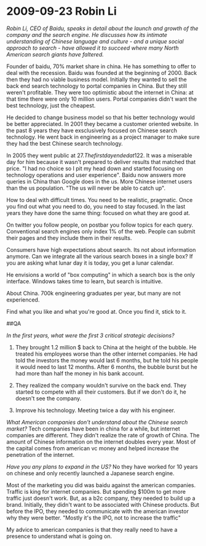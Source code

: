 # 2009-09-23 Robin Li

*Robin Li, CEO of Baidu, speaks in detail about the launch and growth of the company and the search engine. He discusses how its intimate understanding of Chinese language and culture - and a unique social approach to search - have allowed it to succeed where many North American search giants have faltered.*

Founder of baidu, 70% market share in china. He has something to offer to deal with the recession. Baidu was founded at the beginning of 2000. Back then they had no viable business model. Initially they wanted to sell the back end search technology to portal companies in China. But they still weren't profitable. They were too optimistic about the internet in China: at that time there were only 10 million users. Portal companies didn't want the best technology, just the cheapest.

He decided to change business model so that his better technology would be better appreciated. In 2001 they became a customer oriented website. In the past 8 years they have exsclusively focused on Chinese search technology. He went back in engineering as a project manager to make sure they had the best Chinese search technology.

In 2005 they went public at 27$. The first day ended at 122$. It was a miserable day for him because it wasn't prepared to deliver results that matched that price. "I had no choice so I pit my head down and started focusing on technology operations and user experience". Baidu now answers more queries in China than Google does in the us. More Chinese internet users than the us population. "The us will never be able to catch up".

How to deal with difficult times. You need to be realistic, pragmatic. Once you find out what you need to do, you need to stay focused. In the last years they have done the same thing: focused on what they are good at.

On twitter you follow people, on postbar you follow topics for each query. Conventional search engines only index 1% of the web. People can submit their pages and they include them in their results.

Consumers have high expectations about search. Its not about information anymore. Can we integrate all the various search boxes in a single box? If you are asking what lunar day it is today, you get a lunar calendar.

He envisions a world of "box computing" in which a search box is the only interface. Windows takes time to learn, but search is intuitive.

About China. 700k engineering graduates per year, but many are not experienced.

Find what you like and what you're good at. Once you find it, stick to it.

##QA

*In the first years, what were the first 3 critical strategic decisions?*

1. They brought 1.2 million $ back to China at the height of the bubble. He treated his employees worse than the other internet companies. He had told the investors the money would last 6 months, but he told his people it would need to last 12 months. After 6 months, the bubble burst but he had more than half the money in his bank account.

2. They realized the company wouldn't survive on the back end. They started to compete with all their customers. But if we don't do it, he doesn't see the company.

3. Improve his technology. Meeting twice a day with his engineer.

*What American companies don't understand about the Chinese search market?*
Tech companies have been in china for a while, but internet companies are different. They didn't realize the rate of growth of China. The amount of Chinese information on the internet doubles every year. Most of the capital comes from american vc money and helped increase the penetration of the internet.

*Have you any plans to expand in the US?*
No they have worked for 10 years on chinese and only recently launched a Japanese search engine.

Most of the marketing you did was baidu against the american companies. Traffic is king for internet companies. But spending $100m to get more traffic just doesn't work. But, as a b2c company, they needed to build up a brand. Initially, they didn't want to be associated with Chinese products. But before the IPO, they needed to communicate with the american investor why they were better. "Mostly it's the IPO, not to increase the traffic"

My advice to american companies is that they really need to have a presence to understand what is going on. 